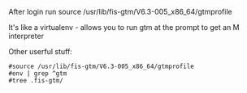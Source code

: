 After login run
    source /usr/lib/fis-gtm/V6.3-005_x86_64/gtmprofile

It's like a virtualenv - allows you to run gtm at the prompt to get an M interpreter


Other userful stuff:
```
#source /usr/lib/fis-gtm/V6.3-005_x86_64/gtmprofile
#env | grep ^gtm
#tree .fis-gtm/

```
